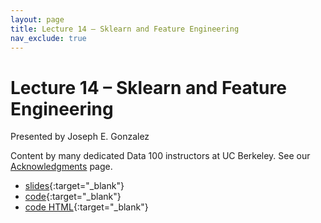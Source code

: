 ```yaml
---
layout: page
title: Lecture 14 – Sklearn and Feature Engineering
nav_exclude: true
---
```


# Lecture 14 – Sklearn and Feature Engineering

Presented by Joseph E. Gonzalez

Content by many dedicated Data 100 instructors at UC Berkeley. See our [Acknowledgments](../../acks) page.

- [slides](https://docs.google.com/presentation/d/1g7yHCaVSZ2orO5JzbStKWfRNYImMl25hADY2_vcB7p0/edit?usp=sharing){:target="_blank"}
- [code](https://data100.datahub.berkeley.edu/hub/user-redirect/git-pull?repo=https%3A%2F%2Fgithub.com%2FDS-100%2Ffa24-student&urlpath=tree%2Ffa24-student%2Flecture%2Flec14%2Flec14.ipynb&branch=main){:target="_blank"}
- [code HTML](../../resources/assets/lectures/lec14/lec14.html){:target="_blank"}
<!-- - [recording](https://youtu.be/tdEZ_mS2pn8){:target="_blank"} -->
